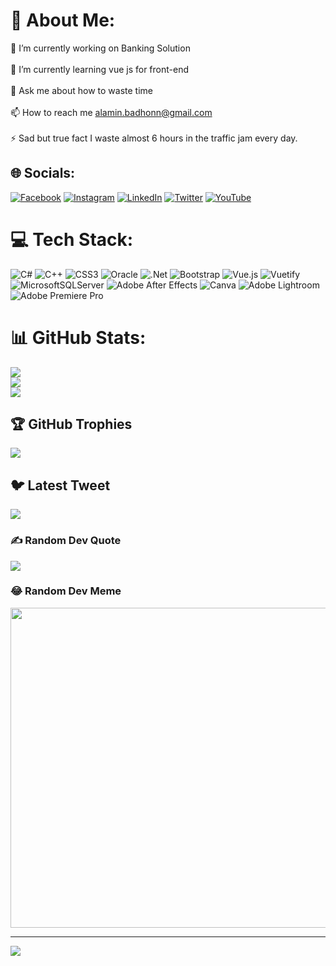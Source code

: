 # 💫 About Me:
🔭 I’m currently working on Banking Solution<br><br>🌱  I’m currently learning vue js for front-end<br><br>💬 Ask me about how to waste time<br><br>📫 How to reach me alamin.badhonn@gmail.com<br><br>⚡ Sad but true fact I waste almost 6 hours in the traffic jam every day.


## 🌐 Socials:
[![Facebook](https://img.shields.io/badge/Facebook-%231877F2.svg?logo=Facebook&logoColor=white)](https://facebook.com/alamin.badhonn) [![Instagram](https://img.shields.io/badge/Instagram-%23E4405F.svg?logo=Instagram&logoColor=white)](https://instagram.com/al-amin.badhon) [![LinkedIn](https://img.shields.io/badge/LinkedIn-%230077B5.svg?logo=linkedin&logoColor=white)](https://linkedin.com/in/alamin-badhon) [![Twitter](https://img.shields.io/badge/Twitter-%231DA1F2.svg?logo=Twitter&logoColor=white)](https://twitter.com/BMAlaminBadhon) [![YouTube](https://img.shields.io/badge/YouTube-%23FF0000.svg?logo=YouTube&logoColor=white)](https://youtube.com/@al-abadhon931) 

# 💻 Tech Stack:
![C#](https://img.shields.io/badge/c%23-%23239120.svg?style=for-the-badge&logo=c-sharp&logoColor=white) ![C++](https://img.shields.io/badge/c++-%2300599C.svg?style=for-the-badge&logo=c%2B%2B&logoColor=white) ![CSS3](https://img.shields.io/badge/css3-%231572B6.svg?style=for-the-badge&logo=css3&logoColor=white) ![Oracle](https://img.shields.io/badge/Oracle-F80000?style=for-the-badge&logo=oracle&logoColor=white) ![.Net](https://img.shields.io/badge/.NET-5C2D91?style=for-the-badge&logo=.net&logoColor=white) ![Bootstrap](https://img.shields.io/badge/bootstrap-%23563D7C.svg?style=for-the-badge&logo=bootstrap&logoColor=white) ![Vue.js](https://img.shields.io/badge/vuejs-%2335495e.svg?style=for-the-badge&logo=vuedotjs&logoColor=%234FC08D) ![Vuetify](https://img.shields.io/badge/Vuetify-1867C0?style=for-the-badge&logo=vuetify&logoColor=AEDDFF) ![MicrosoftSQLServer](https://img.shields.io/badge/Microsoft%20SQL%20Sever-CC2927?style=for-the-badge&logo=microsoft%20sql%20server&logoColor=white) ![Adobe After Effects](https://img.shields.io/badge/Adobe%20After%20Effects-9999FF.svg?style=for-the-badge&logo=Adobe%20After%20Effects&logoColor=white) ![Canva](https://img.shields.io/badge/Canva-%2300C4CC.svg?style=for-the-badge&logo=Canva&logoColor=white) ![Adobe Lightroom](https://img.shields.io/badge/Adobe%20Lightroom-31A8FF.svg?style=for-the-badge&logo=Adobe%20Lightroom&logoColor=white) ![Adobe Premiere Pro](https://img.shields.io/badge/Adobe%20Premiere%20Pro-9999FF.svg?style=for-the-badge&logo=Adobe%20Premiere%20Pro&logoColor=white)
# 📊 GitHub Stats:
![](https://github-readme-stats.vercel.app/api?username=Al-aminBadhon&theme=default&hide_border=false&include_all_commits=true&count_private=true)<br/>
![](https://github-readme-streak-stats.herokuapp.com/?user=Al-aminBadhon&theme=default&hide_border=false)<br/>
![](https://github-readme-stats.vercel.app/api/top-langs/?username=Al-aminBadhon&theme=default&hide_border=false&include_all_commits=true&count_private=true&layout=compact)

## 🏆 GitHub Trophies
![](https://github-profile-trophy.vercel.app/?username=Al-aminBadhon&theme=radical&no-frame=false&no-bg=true&margin-w=4)

## 🐦 Latest Tweet
[![](https://gtce.itsvg.in/api?username=BMAlaminBadhon)](https://github.com/VishwaGauravIn/github-twitter-card-embed)

### ✍️ Random Dev Quote
![](https://quotes-github-readme.vercel.app/api?type=horizontal&theme=radical)

### 😂 Random Dev Meme
<img src="https://random-memer.herokuapp.com/" width="512px"/>

---
[![](https://visitcount.itsvg.in/api?id=Al-aminBadhon&icon=0&color=3)](https://visitcount.itsvg.in)

<!-- Proudly created with GPRM ( https://gprm.itsvg.in ) -->
